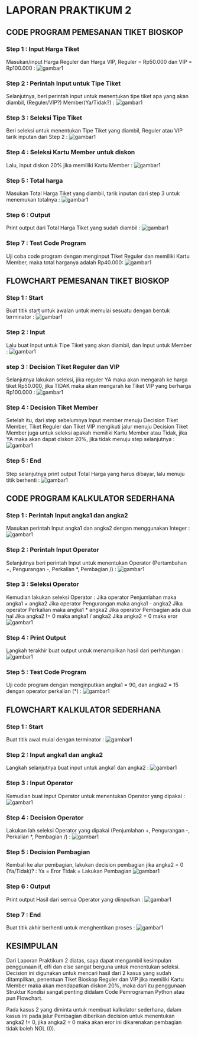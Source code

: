 # LAPORAN PRAKTIKUM 2

## CODE PROGRAM PEMESANAN TIKET BIOSKOP

### Step 1 : Input Harga Tiket
Masukan/input Harga Reguler dan Harga VIP, Reguler = Rp50.000 dan VIP = Rp100.000 :
![gambar1](ss/harga.png)

### Step 2 : Perintah Input untuk Tipe Tiket
Selanjutnya, beri perintah input untuk menentukan tipe tiket apa yang akan diambil, (Reguler/VIP?) Member(Ya/Tidak?) :
![gambar1](ss/tipe.png)

### Step 3 : Seleksi Tipe Tiket
Beri seleksi untuk menentukan Tipe Tiket yang diambil, Reguler atau VIP tarik inputan dari Step 2 :
![gambar1](ss/tiket.png)

### Step 4 : Seleksi Kartu Member untuk diskon
Lalu, input diskon 20% jika memiliki Kartu Member :
![gambar1](ss/diskon.png)

### Step 5 : Total harga 
Masukan Total Harga Tiket yang diambil, tarik inputan dari step 3 untuk menemukan totalnya :
![gambar1](ss/total.png)

### Step 6 : Output 
Print output dari Total Harga Tiket yang sudah diambil :
![gambar1](ss/print.png)

### Step 7 : Test Code Program
Uji coba code program dengan menginput Tiket Reguler dan memiliki Kartu Member, maka total harganya adalah Rp40.000:
![gambar1](ss/run.png)


## FLOWCHART PEMESANAN TIKET BIOSKOP

### Step 1 : Start
Buat titik start untuk awalan untuk memulai sesuatu dengan bentuk terminator :
![gambar1](ss/start.png)

### Step 2 : Input 
Lalu buat Input untuk Tipe Tiket yang akan diambil, dan Input untuk Member :
![gambar1](ss/input.png)

### step 3 : Decision Tiket Reguler dan VIP
Selanjutnya lakukan seleksi, jika reguler YA maka akan mengarah ke harga tiket Rp50.000, jika TIDAK maka akan mengarah ke Tiket VIP yang berharga Rp100.000 :
![gambar1](ss/if.png)

### Step 4 : Decision Tiket Member
Setelah itu, dari step sebelumnya Input member menuju Decision Tiket Member, Tiket Reguler dan Tiket VIP mengikuti jalur menuju Decision Tiket Member juga untuk seleksi apakah memiliki Kartu Member atau Tidak, jika YA maka akan dapat diskon 20%, jika tidak menuju step selanjutnya :
![gambar1](ss/member.png) 

### Step 5 : End
Step selanjutnya print output Total Harga yang harus dibayar, lalu menuju titik berhenti :
![gambar1](ss/end.png)



## CODE PROGRAM KALKULATOR SEDERHANA

### Step 1 : Perintah Input angka1 dan angka2
Masukan perintah Input angka1 dan angka2 dengan menggunakan Integer :
![gambar1](ss/angka.png)

### Step 2 : Perintah Input Operator 
Selanjutnya beri perintah Input untuk menentukan Operator (Pertambahan +, Pengurangan -, Perkalian *, Pembagian /) :
![gambar1](ss/op.png)

### Step 3 : Seleksi Operator
Kemudian lakukan seleksi Operator :
Jika operator Penjumlahan maka angka1 + angka2
Jika operator Pengurangan maka angka1 - angka2
Jika operator Perkalian maka angka1 * angka2
Jika operator Pembagian ada dua hal 
	Jika angka2 != 0 maka angka1 / angka2
	Jika angka2 = 0 maka eror
![gambar1](ss/elif.png)

### Step 4 : Print Output
Langkah terakhir buat output untuk menampilkan hasil dari perhitungan :
![gambar1](ss/p.png)

### Step 5 : Test Code Program
Uji code program dengan menginputkan angka1 = 90, dan angka2 = 15 dengan operator perkalian (*) :
![gambar1](ss/kal.png)



## FLOWCHART KALKULATOR SEDERHANA

### Step 1 : Start
Buat titik awal mulai dengan terminator :
![gambar1](ss/s1.png)

### Step 2 : Input angka1 dan angka2
Langkah selanjutnya buat input untuk angka1 dan angka2 :
![gambar1](ss/r1.png)

### Step 3 : Input Operator
Kemudian buat input Operator untuk menentukan Operator yang dipakai :
![gambar1](ss/o1.png)

### Step 4 : Decision Operator
Lakukan lah seleksi Operator yang dipakai (Penjumlahan +, Pengurangan -, Perkalian *, Pembagian /) :
![gambar1](ss/d.png)

### Step 5 : Decision Pembagian
Kembali ke alur pembagian, lakukan decision pembagian jika angka2 = 0 (Ya/Tidak)? :
Ya = Eror
Tidak = Lakukan Pembagian 
![gambar1](ss/e1.png)

### Step 6 : Output
Print output Hasil dari semua Operator yang diinputkan :
![gambar1](ss/w1.png)

### Step 7 : End
Buat titik akhir berhenti untuk menghentikan proses :
![gambar1](ss/en.png)


## KESIMPULAN
Dari Laporan Praktikum 2 diatas, saya dapat mengambil kesimpulan penggunaan if, elfi dan else sangat berguna untuk menentukan seleksi. Decision ini digunakan untuk mencari hasil dari 2 kasus yang sudah ditampilkan, penentuan Tiket Bioskop Reguler dan VIP jika memiliki Kartu Member maka akan mendapatkan diskon 20%, maka dari itu penggunaan Struktur Kondisi sangat penting didalam Code Pemrograman Python atau pun Flowchart.

Pada kasus 2 yang diminta untuk membuat kalkulator sederhana, dalam kasus ini pada jalur Pembagian diberikan decision untuk menentukan angka2 != 0, jika angka2 = 0 maka akan eror ini dikarenakan pembagian tidak boleh NOL (0).